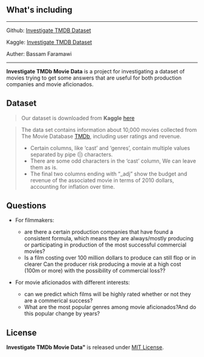 ## What's including
---
Github: [Investigate TMDB Dataset](https://github.com/bassamfaramawi/Investigate-TMDb-Movie-Dataset)

Kaggle: [Investigate TMDB Dataset](https://www.kaggle.com/code/tiodaronzi3/investigate-tmdb-dataset)

Auther: Bassam Faramawi

---
**Investigate TMDb Movie Data** is a project for investigating a dataset of movies trying to get some answers that are useful for both production companies and movie aficionados.

## Dataset
 >Our dataset is downloaded from **Kaggle** [here](https://www.kaggle.com/tmdb/tmdb-movie-metadata)

 >The data set contains information about 10,000 movies collected from The Movie Database [TMDb](https://www.themoviedb.org), including user ratings and revenue.
 > -  Certain columns, like ‘cast’ and ‘genres’, contain multiple values separated by pipe (|) characters.
 > -  There are some odd characters in the ‘cast’ column, We can leave them as is.
 > -  The final two columns ending with “_adj” show the budget and revenue of the associated movie in terms of 2010 dollars, accounting for inflation over time.


## Questions

* For filmmakers: 
  * are there a certain production companies that have found a consistent formula, which means they are always/mostly producing or participating in production of the most successful commercial movies? 
  * Is a film costing over 100 million dollars to produce can still flop or in clearer Can the producer risk producing a movie at a high cost (100m or more) with the possibility of commercial loss??

* For movie aficionados with different interests: 
  * can we predict which films will be highly rated whether or not they are a commerical success?
  *  What are the most popular genres among movie aficionados?And do this popular change by years?


## License
**Investigate TMDb Movie Data"** is released under [MIT License](https://choosealicense.com/licenses/mit/).
